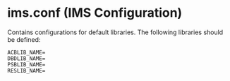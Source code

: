 # ims.conf (IMS Configuration)

Contains configurations for default libraries. The following libraries should be defined:

```
ACBLIB_NAME=
DBDLIB_NAME=
PSBLIB_NAME=
RESLIB_NAME=
```